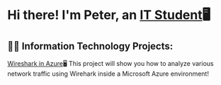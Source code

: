 <h1>Hi there! I'm Peter, an <a href="https://www.linkedin.com/in/petermara/">IT Student</a>🖥️</h1>

<h2>👨‍💻 Information Technology Projects:</h2>
<a href="https://github.com/PeterA02gh/WiresharkInAzure">Wireshark in Azure</a>🖥️</h1> 
This project will show you how to analyze various network traffic using Wirehark inside a Microsoft Azure environment! 

